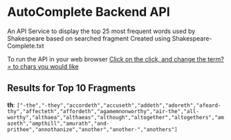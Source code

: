 
# AutoComplete Backend API

An API Service to display the top 25 most frequent words used by Shakespeare based on searched fragment
Created using Shakespeare-Complete.txt 

To run the API in your web browser [Click on the click, and change the term?= to chars you would like](https://golang-autocomplete.herokuapp.com/autocomplete?term=th)

## Results for Top 10 Fragments
**th**: ```["-the","-they","accordeth","accuseth","addeth","adoreth","afeard-thy","affecteth","affordeth","agamemnonworthy","air-the","all-worthy","althaea","althaeas","although","altogether","altogethers","amazeth","ampthill","amurath","and-prithee","annothanize","another","another-","anothers"]```

